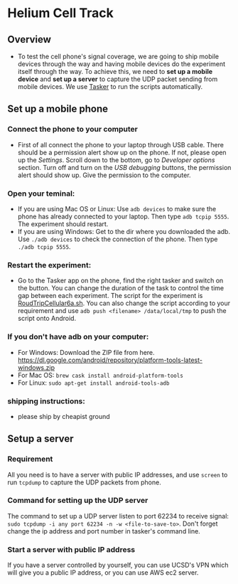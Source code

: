 # Helium Cell Track

## Overview
- To test the cell phone's signal coverage, we are going to ship mobile devices through the way and having mobile devices do the experiment itself through the way. To achieve this, we need to **set up a mobile device** and **set up a server** to capture the UDP packet sending from mobile devices. We use [Tasker](https://play.google.com/store/apps/details?id=net.dinglisch.android.taskerm&hl=en_US&gl=US) to run the scripts automatically. 

## Set up a mobile phone
### Connect the phone to your computer
- First of all connect the phone to your laptop through USB cable. There should be a permission alert show up on the phone. If not, please open up the *Settings*. Scroll down to the bottom, go to *Developer options* section. Turn off and turn on the *USB debugging* buttons, the permission alert should show up. Give the permission to the computer.

### Open your teminal:
- If you are using Mac OS or Linux: Use `adb devices` to make sure the phone has already connected to your laptop. Then type `adb tcpip 5555`. The experiment should restart.
- If you are using Windows: Get to the dir where you downloaded the adb. Use `./adb devices` to check the connection of the phone. Then type `./adb tcpip 5555`.

### Restart the experiment:
- Go to the Tasker app on the phone, find the right tasker and switch on the button. You can change the duration of the task to control the time gap between each experiment. The script for the experiment is [RoudTripCellular6a.sh](https://github.com/ZSenZhang/Helium_cellphone/blob/main/RoudTripCellular6a.sh). You can also change the script according to your requirement and use `adb push <filename> /data/local/tmp` to push the script onto Android.

### If you don't have adb on your computer:
- For Windows: Download the ZIP file from here. https://dl.google.com/android/repository/platform-tools-latest-windows.zip
- For Mac OS: `brew cask install android-platform-tools`
- For Linux: `sudo apt-get install android-tools-adb`

### shipping instructions:
- please ship by cheapist ground 

## Setup a server
### Requirement
All you need is to have a server with public IP addresses, and use `screen` to run `tcpdump` to capture the UDP packets from phone. 

### Command for setting up the UDP server
The command to set up a UDP server listen to port 62234 to receive signal: `sudo tcpdump -i any port 62234 -n -w <file-to-save-to>`. Don't forget change the ip address and port number in tasker's command line.

### Start a server with public IP address
If you have a server controlled by yourself, you can use UCSD's VPN which will give you a public IP address, or you can use AWS ec2 server.